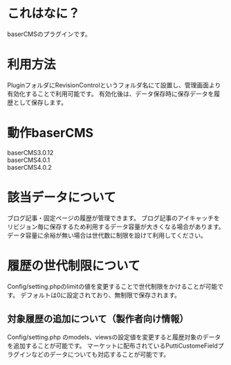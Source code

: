 # これはなに？
baserCMSのプラグインです。

# 利用方法
PluginフォルダにRevisionControlというフォルダ名にて設置し、管理画面より有効化することで利用可能です。
有効化後は、データ保存時に保存データを履歴として保存します。

# 動作baserCMS
baserCMS3.0.12  
baserCMS4.0.1  
baserCMS4.0.2   

# 該当データについて
ブログ記事・固定ページの履歴が管理できます。
ブログ記事のアイキャッチをリビジョン毎に保存するため利用するデータ容量が大きくなる場合があります。
データ容量に余裕が無い場合は世代数に制限を設けて利用してください。

# 履歴の世代制限について
Config/setting.phpのlimitの値を変更することで世代制限をかけることが可能です。
デフォルトは0に設定されており、無制限で保存されます。

## 対象履歴の追加について（製作者向け情報）
Config/setting.php のmodels、viewsの設定値を変更すると履歴対象のデータを追加することが可能です。
マーケットに配布されているPuttiCustomeFieldプラグインなどのデータについても対応することが可能です。

